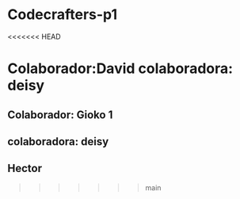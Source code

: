 # Codecrafters-p1
<<<<<<< HEAD

Colaborador:David
colaboradora: deisy
=======
## Colaborador: Gioko 1
## colaboradora: deisy 
## Hector
>>>>>>> main
